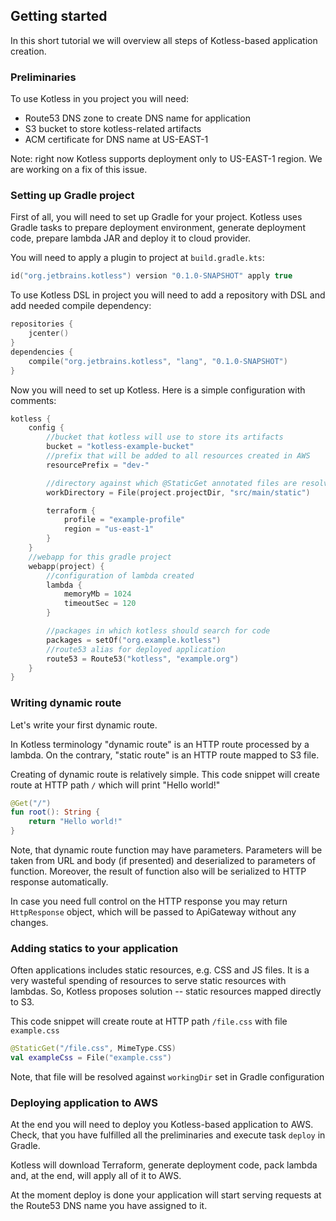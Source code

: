 ## Getting started

In this short tutorial we will overview all steps of Kotless-based application creation. 

### Preliminaries

To use Kotless in you project you will need:
* Route53 DNS zone to create DNS name for application
* S3 bucket to store kotless-related artifacts
* ACM certificate for DNS name at US-EAST-1

Note: right now Kotless supports deployment only to US-EAST-1 region. We are working on a fix of this issue.

### Setting up Gradle project

First of all, you will need to set up Gradle for your project. Kotless uses Gradle tasks
to prepare deployment environment, generate deployment code, prepare lambda JAR and deploy
it to cloud provider.

You will need to apply a plugin to project at `build.gradle.kts`:

```kotlin
id("org.jetbrains.kotless") version "0.1.0-SNAPSHOT" apply true
```

To use Kotless DSL in project you will need to add a repository with DSL and
add needed compile dependency:

```kotlin
repositories {
    jcenter()
}
dependencies {
    compile("org.jetbrains.kotless", "lang", "0.1.0-SNAPSHOT")
}
```

Now you will need to set up Kotless. Here is a simple configuration with comments:

```kotlin
kotless {
    config {
        //bucket that kotless will use to store its artifacts
        bucket = "kotless-example-bucket"
        //prefix that will be added to all resources created in AWS
        resourcePrefix = "dev-"

        //directory against which @StaticGet annotated files are resolved
        workDirectory = File(project.projectDir, "src/main/static")

        terraform {
            profile = "example-profile"
            region = "us-east-1"
        }
    }
    //webapp for this gradle project
    webapp(project) {
        //configuration of lambda created
        lambda {
            memoryMb = 1024
            timeoutSec = 120
        }

        //packages in which kotless should search for code
        packages = setOf("org.example.kotless")
        //route53 alias for deployed application
        route53 = Route53("kotless", "example.org")
    }
}
```

### Writing dynamic route

Let's write your first dynamic route. 

In Kotless terminology "dynamic route" is an HTTP route processed by a lambda. 
On the contrary, "static route" is an HTTP route mapped to S3 file. 

Creating of dynamic route is relatively simple. This code snippet will
create route at HTTP path `/` which will print "Hello world!"

```kotlin
@Get("/")
fun root(): String {
    return "Hello world!"
}
```

Note, that dynamic route function may have parameters. Parameters will be taken from
URL and body (if presented) and deserialized to parameters of function. Moreover, the
result of function also will be serialized to HTTP response automatically. 

In case you need full control on the HTTP response you may return `HttpResponse` object,
which will be passed to ApiGateway without any changes.

### Adding statics to your application

Often applications includes static resources, e.g. CSS and JS files. It is a very wasteful
spending of resources to serve static resources with lambdas. So, Kotless proposes solution --
static resources mapped directly to S3.

This code snippet will create route at HTTP path `/file.css` with file `example.css`

```kotlin
@StaticGet("/file.css", MimeType.CSS)
val exampleCss = File("example.css")
```

Note, that file will be resolved against `workingDir` set in Gradle configuration

### Deploying application to AWS

At the end you will need to deploy you Kotless-based application to AWS. Check, that
you have fulfilled all the preliminaries and execute task `deploy` in Gradle.

Kotless will download Terraform, generate deployment code, pack lambda and, at the end,
will apply all of it to AWS. 

At the moment deploy is done your application will start serving requests at the
Route53 DNS name you have assigned to it. 


